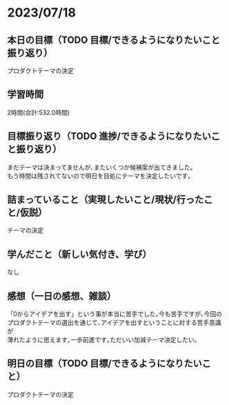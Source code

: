 # 2023/07/18
## 本日の目標（TODO 目標/できるようになりたいこと振り返り）
プロダクトテーマの決定
## 学習時間
2時間(合計:532.0時間)
## 目標振り返り（TODO 進捗/できるようになりたいこと振り返り）
まだテーマは決まってませんが､またいくつか候補案が出てきました｡  
もう時間は残されてないので明日を目処にテーマを決定したいです｡
## 詰まっていること（実現したいこと/現状/行ったこと/仮説）
テーマの決定
## 学んだこと（新しい気付き、学び）
なし
## 感想（一日の感想、雑談）
「0からアイデアを出す」という事が本当に苦手でした｡今も苦手ですが､今回の  
プロダクトテーマの選出を通じて､アイデアを出すということに対する苦手意識が  
薄れたように思えます｡一歩前進です｡ただいい加減テーマ決定したい｡
## 明日の目標（TODO 目標/できるようになりたいこと）
プロダクトテーマの決定